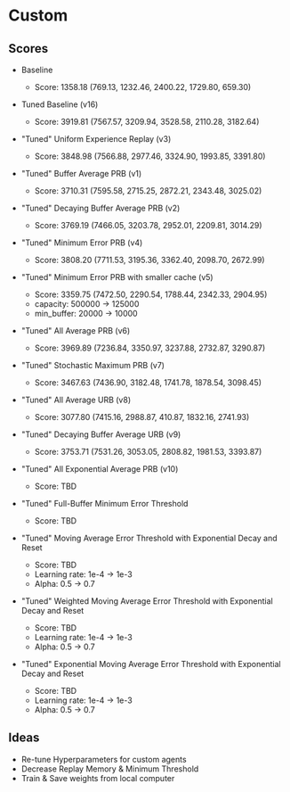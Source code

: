 # Custom

## Scores

 * Baseline
    * Score: 1358.18 (769.13, 1232.46, 2400.22, 1729.80, 659.30)
 * Tuned Baseline (v16)
    * Score: 3919.81 (7567.57, 3209.94, 3528.58, 2110.28, 3182.64)
 * "Tuned" Uniform Experience Replay (v3)
    * Score: 3848.98 (7566.88, 2977.46, 3324.90, 1993.85, 3391.80)
 * "Tuned" Buffer Average PRB (v1)
    * Score: 3710.31 (7595.58, 2715.25, 2872.21, 2343.48, 3025.02)
 * "Tuned" Decaying Buffer Average PRB (v2)
    * Score: 3769.19 (7466.05, 3203.78, 2952.01, 2209.81, 3014.29)
 * "Tuned" Minimum Error PRB (v4)
    * Score: 3808.20 (7711.53, 3195.36, 3362.40, 2098.70, 2672.99)
 * "Tuned" Minimum Error PRB with smaller cache (v5)
    * Score: 3359.75 (7472.50, 2290.54, 1788.44, 2342.33, 2904.95)
    * capacity: 500000 -> 125000
    * min_buffer: 20000 -> 10000
 * "Tuned" All Average PRB (v6)
    * Score: 3969.89 (7236.84, 3350.97, 3237.88, 2732.87, 3290.87)
 * "Tuned" Stochastic Maximum PRB (v7)
    * Score: 3467.63 (7436.90, 3182.48, 1741.78, 1878.54, 3098.45)
 * "Tuned" All Average URB (v8)
    * Score: 3077.80 (7415.16, 2988.87, 410.87, 1832.16, 2741.93)
 * "Tuned" Decaying Buffer Average URB (v9)
    * Score: 3753.71 (7531.26, 3053.05, 2808.82, 1981.53, 3393.87)
 * "Tuned" All Exponential Average PRB (v10)
    * Score: TBD




 * "Tuned" Full-Buffer Minimum Error Threshold
    * Score: TBD
 * "Tuned" Moving Average Error Threshold with Exponential Decay and Reset
    * Score: TBD
    * Learning rate: 1e-4 -> 1e-3
    * Alpha: 0.5 -> 0.7
 * "Tuned" Weighted Moving Average Error Threshold with Exponential Decay and Reset
    * Score: TBD
    * Learning rate: 1e-4 -> 1e-3
    * Alpha: 0.5 -> 0.7
 * "Tuned" Exponential Moving Average Error Threshold with Exponential Decay and Reset
    * Score: TBD
    * Learning rate: 1e-4 -> 1e-3
    * Alpha: 0.5 -> 0.7

## Ideas
 * Re-tune Hyperparameters for custom agents
 * Decrease Replay Memory & Minimum Threshold
 * Train & Save weights from local computer
